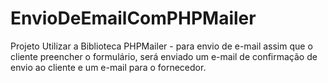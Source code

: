 # EnvioDeEmailComPHPMailer
Projeto Utilizar a Biblioteca PHPMailer - para envio de e-mail assim que o cliente preencher o formulário, será enviado um e-mail de confirmação de envio ao cliente e um e-mail para o fornecedor.
